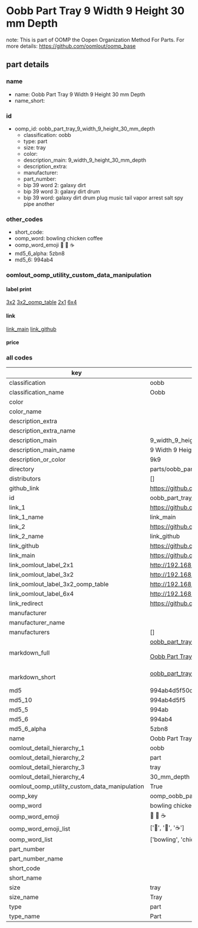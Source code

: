 # Oobb Part Tray 9 Width 9 Height 30 mm Depth  

note: This is part of OOMP the Oopen Organization Method For Parts. For more details: https://github.com/oomlout/oomp_base

##  part details
  







### name
* name: Oobb Part Tray 9 Width 9 Height 30 mm Depth
* name_short: 
### id
* oomp_id: oobb_part_tray_9_width_9_height_30_mm_depth
  * classification: oobb
  * type: part
  * size: tray
  * color: 
  * description_main: 9_width_9_height_30_mm_depth
  * description_extra: 
  * manufacturer: 
  * part_number: 
  * bip 39 word 2: galaxy dirt
  * bip 39 word 3: galaxy dirt drum
  * bip 39 word: galaxy dirt drum plug music tail vapor arrest salt spy pipe another

### other_codes
* short_code: 
* oomp_word: bowling chicken coffee
* oomp_word_emoji :bowling: :chicken: :coffee:
* md5_6_alpha: 5zbn8
* md5_6: 994ab4






### oomlout_oomp_utility_custom_data_manipulation
#### label print
[3x2](http://192.168.1.245:1112/?label=oomp%205zbn8)
[3x2_oomp_table](http://192.168.1.108:1112/?label=oomp%205zbn8)
[2x1](http://192.168.1.242:1112/?label=oomp%205zbn8)
[6x4](http://192.168.1.55:1112/?label=oomp%205zbn8)    

#### link

[link_main](https://github.com/oomlout/oomlout_oomp_version_1_messy/tree/main/parts/oobb_part_tray_9_width_9_height_30_mm_depth) [link_github](https://github.com/oomlout/oomlout_oomp_version_1_messy/tree/main/parts/oobb_part_tray_9_width_9_height_30_mm_depth)                             

#### price







### all codes 
| key | value |  
| --- | --- |  
| classification | oobb |  
| classification_name | Oobb |  
| color |  |  
| color_name |  |  
| description_extra |  |  
| description_extra_name |  |  
| description_main | 9_width_9_height_30_mm_depth |  
| description_main_name | 9 Width 9 Height 30 mm Depth |  
| description_or_color | 9k9 |  
| directory | parts/oobb_part_tray_9_width_9_height_30_mm_depth |  
| distributors | [] |  
| github_link | https://github.com/oomlout/oomlout_oomp_part_src/tree/main/parts/oobb_part_tray_9_width_9_height_30_mm_depth |  
| id | oobb_part_tray_9_width_9_height_30_mm_depth |  
| link_1 | https://github.com/oomlout/oomlout_oomp_version_1_messy/tree/main/parts/oobb_part_tray_9_width_9_height_30_mm_depth |  
| link_1_name | link_main |  
| link_2 | https://github.com/oomlout/oomlout_oomp_version_1_messy/tree/main/parts/oobb_part_tray_9_width_9_height_30_mm_depth |  
| link_2_name | link_github |  
| link_github | https://github.com/oomlout/oomlout_oomp_version_1_messy/tree/main/parts/oobb_part_tray_9_width_9_height_30_mm_depth |  
| link_main | https://github.com/oomlout/oomlout_oomp_version_1_messy/tree/main/parts/oobb_part_tray_9_width_9_height_30_mm_depth |  
| link_oomlout_label_2x1 | http://192.168.1.242:1112/?label=oomp%205zbn8 |  
| link_oomlout_label_3x2 | http://192.168.1.245:1112/?label=oomp%205zbn8 |  
| link_oomlout_label_3x2_oomp_table | http://192.168.1.108:1112/?label=oomp%205zbn8 |  
| link_oomlout_label_6x4 | http://192.168.1.55:1112/?label=oomp%205zbn8 |  
| link_redirect | https://github.com/oomlout/oomlout_oomp_version_1_messy/tree/main/parts/oobb_part_tray_9_width_9_height_30_mm_depth |  
| manufacturer |  |  
| manufacturer_name |  |  
| manufacturers | [] |  
| markdown_full | [oobb_part_tray_9_width_9_height_30_mm_depth](none)<br>[](none)<br>[Oobb Part Tray 9 Width 9 Height 30 Mm Depth](none)<br><br> |  
| markdown_short | [oobb_part_tray_9_width_9_height_30_mm_depth](none)<br><br> |  
| md5 | 994ab4d5f50c7e2f7548fa6c870faaf7 |  
| md5_10 | 994ab4d5f5 |  
| md5_5 | 994ab |  
| md5_6 | 994ab4 |  
| md5_6_alpha | 5zbn8 |  
| name | Oobb Part Tray 9 Width 9 Height 30 mm Depth |  
| oomlout_detail_hierarchy_1 | oobb |  
| oomlout_detail_hierarchy_2 | part |  
| oomlout_detail_hierarchy_3 | tray |  
| oomlout_detail_hierarchy_4 | 30_mm_depth |  
| oomlout_oomp_utility_custom_data_manipulation | True |  
| oomp_key | oomp_oobb_part_tray_9_width_9_height_30_mm_depth |  
| oomp_word | bowling chicken coffee |  
| oomp_word_emoji | :bowling: :chicken: :coffee: |  
| oomp_word_emoji_list | [':bowling:', ':chicken:', ':coffee:'] |  
| oomp_word_list | ['bowling', 'chicken', 'coffee'] |  
| part_number |  |  
| part_number_name |  |  
| short_code |  |  
| short_name |  |  
| size | tray |  
| size_name | Tray |  
| type | part |  
| type_name | Part |  
